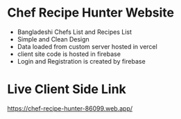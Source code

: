 # Chef Recipe Hunter Website

* Bangladeshi Chefs List and Recipes List
* Simple and Clean Design
* Data loaded from custom server hosted in vercel
* client site code is hosted in firebase
* Login and Registration is created by firebase

# Live Client Side Link
https://chef-recipe-hunter-86099.web.app/

